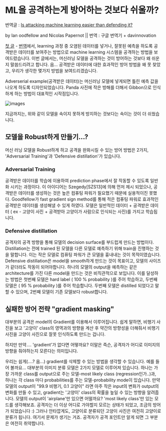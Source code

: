 # ML을 공격하는게 방어하는 것보다 쉬울까?

번역글 : [Is attacking machine learning easier than defending it?](http://www.cleverhans.io/security/privacy/ml/2017/02/15/why-attacking-machine-learning-is-easier-than-defending-it.html)

by Ian oodfellow and Nicolas Papernot || 번역 : 구글 번역기 + davinnovation

[첫 글](http://www.cleverhans.io/security/privacy/ml/2016/12/15/breaking-things-is-easy.html) - [번역]()에서, learning 과정 중 오염된 데이터를 넣거나, 잘못된 예측을 하도록 공격받은 데이터를 보여주는 방법으로 machine learning 시스템을 공격하는 방법을 보여드렸습니다. 이번 글에서는, 머신러닝 모델을 공격하는 것이 방어하는 것보다 왜 쉬운지 말씀드리려고 합니다. 음... 공격받은 데이터에 대한 효과적인 방어 방법을 왜 못 찾았고, 우리가 생각한 몇가지 방법을 보여드리겠습니다. 

Adverserial example(공격받은 데이터)는 머신러닝 모델에 넣게되면 틀린 예측 값을 나오게 하도록 디자인되었습니다. Panda 사진에 작은 방해를 더해서 Gibbon으로 인식하게 하는 방법이 대표적인 시작점입니다.

![images](http://cleverhans.io/assets/adversarial-example.png)


지금까지는, 위와 같이 모델을 속이지 못하게 방지하는 것보다는 속이는 것이 더 쉬웠습니다.

## 모델을 Robust하게 만들기...?

머신 러닝 모델을 Robust하게 하고 공격을 완화시킬 수 있는 방어 방법은 2가지, 'Adversarial Training'과 'Defensive distillation'가 있습니다.

### Adversarial Training

공격받은 데이터를 학습에 이용하여 prediction phase에서 잘 작동할 수 있도록 일반화 시키는 과정이다. 이 아이디어는 Szegedy[SZS13]에 의해 먼저 제시 되었으나, 공격받은 데이터를 생성하는 것은 높은 컴퓨팅 파워가 필요했기 때문에 실용적이진 못했다. Goodfellow가 fast gradient sign method를 통해 적은 컴퓨팅 파워로 효과적인 공격받은 데이터를 생성해낼 수 있게 하였다. 모델은 일반적인 데이터 + 공격받은 데이터 ( ex - 고양이 사진 + 공격받아 고양이가 사람으로 인식되는 사진)를 가지고 학습됩니다.

### Defensive distillation

공격자의 공격 방향을 통해 모델의 decision surface를 부드럽게 만드는 방법이다. Distillation는 전에 trained 된 모델을 다른 모델로 예측하기 위해 train을 진행하는 것을 말합니다. 이는 작은 모델로 컴퓨팅 파워가 큰 모델을 흉내내는 것이 목적이였습니다. Defensive distillation은 model을 smooth하게 만드는 것이 목표이고, 모델의 사이즈가 같더라도 작동이 되어야합니다. 하나의 모델의 output을 예측하는 같은 architecture를 가진 다른 model을 만드는 것은 비직관적으로 보입니다. 이를 달성하는 방법은 첫번째 모델은 hard label ( 100 % probability )를 주어 학습하고, 두번째 모델은 ( 95 % probability )를 주어 학습합니다. 두번째 모델은 distilled 되었다고 말할 수 있으며, 2번째 모델이 기존 모델보다 robust합니다. 

## 실패한 방어 전략 "gradient masking"

대부분의 공격은 model의 Gradient를 이용해서 이루어집니다. 쉽게 말하면, 비행기 사진을 보고 '고양이' class의 영역과의 방향을 계산 후 약간의 방향성을 더해줘서 비행기 사진을 고양이 사진으로 잘못 인식하도록 만드는 겁니다.

하지만 만약.... 'gradient'가 없다면 어떻까요? 이말은 즉슨, 공격자가 어디로 이미지의 방향을 줘야하는지 모른다는 의미입니다.

우리는 쉽게(....? 음...) gradient를 삭제할 수 있는 방법을 생각할 수 있습니다. 예를 들어 볼까요... 대부분의 이미지 분류 모델은 2가지 모델로 이루어져 있습니다. 하나는 가장 가까운 class를 output으로 주는 모델-most likely class (regression인가..)과, 하나는 각 class 마다 probabilities를 주는 모델-probability mode이 있습니다. 만약 모델의 output이 "99.9 비행기, 0.1 고양이" 라면 아주 작은 input의 변화가 output의 변화를 만들 수 있고, gradient는 '고양이' class의 확률을 높일 수 있는 방향을 알려줍니다. 모델의 output이 'airplane'만 있으면 어떨까요?
'most likely class'만 있는 모드를 생각해보죠. 공격자는 더 이상 어디로 가야할지 모르는 상태가 되었고, 조금의 방어가 되었습니다 :) 그러나 안타깝게도, 고양이로 분류되던 고양이 사진은 여전히 고양이로 분류가 됩니다. 여기서 문제가 생기는 거죠. 공격자가 공격 포인트만 알게 되면 그 부분은 여전히 취약합니다. 